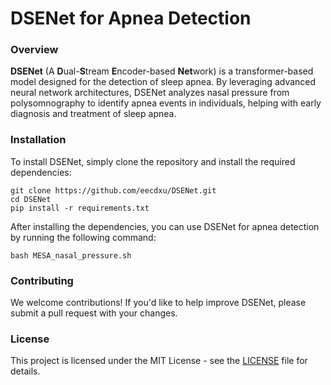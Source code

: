 # DSENet for Apnea Detection

### Overview

**DSENet** (A **D**ual-**S**tream **E**ncoder-based **Net**work) is a transformer-based model designed for the detection of sleep apnea.
By leveraging advanced neural network architectures, DSENet analyzes nasal pressure from polysomnography to identify apnea events in individuals, 
helping with early diagnosis and treatment of sleep apnea.

### Installation

To install DSENet, simply clone the repository and install the required dependencies:

```
git clone https://github.com/eecdxu/DSENet.git
cd DSENet
pip install -r requirements.txt
```

After installing the dependencies, you can use DSENet for apnea detection by running the following command:

```
bash MESA_nasal_pressure.sh
```

### Contributing

We welcome contributions! If you'd like to help improve DSENet, please submit a pull request with your changes.

### License

This project is licensed under the MIT License - see the [LICENSE](https://github.com/eecdxu/DSENet/blob/main/LICENSE) file for details.
